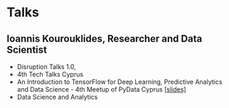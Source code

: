 # Talks
## Ioannis Kourouklides, Researcher and Data Scientist

- Disruption Talks 1.0, 
- 4th Tech Talks Cyprus
- An Introduction to TensorFlow for Deep Learning, Predictive Analytics and Data Science - 4th Meetup of PyData Cyprus [[slides]](https://goo.gl/FpQptB)
- Data Science and Analytics
